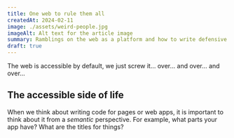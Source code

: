 ```yaml
---
title: One web to rule them all
createdAt: 2024-02-11
image: ./assets/weird-people.jpg
imageAlt: Alt text for the article image
summary: Ramblings on the web as a platform and how to write defensive and accessible code for it.
draft: true
---
```

The web is accessible by default, we just screw it... over... and over... and over...

## The accessible side of life

When we think about writing code for pages or web apps, it is important to think about it from a _semantic_ perspective. For example, what parts your app have? What are the titles for things?
